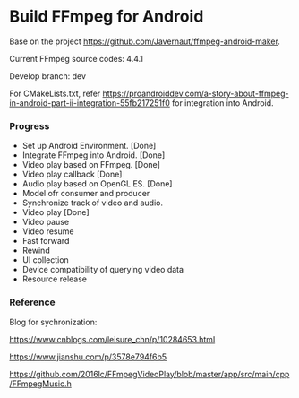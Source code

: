 # Build FFmpeg for Android

Base on the project https://github.com/Javernaut/ffmpeg-android-maker.

Current FFmpeg source codes: 4.4.1

Develop branch: dev

For CMakeLists.txt, refer https://proandroiddev.com/a-story-about-ffmpeg-in-android-part-ii-integration-55fb217251f0 for integration into Android.


### Progress

-  Set up Android Environment. [Done]
- Integrate FFmpeg into Android. [Done]
- Video play based on FFmpeg. [Done]
- Video play callback [Done]
- Audio play based on OpenGL ES. [Done]
- Model ofr consumer and producer
- Synchronize track of video and audio. 
- Video play [Done]
- Video pause
- Video resume
- Fast forward
- Rewind
- UI collection
- Device compatibility of querying video data
- Resource release


### Reference

Blog for sychronization:

https://www.cnblogs.com/leisure_chn/p/10284653.html

https://www.jianshu.com/p/3578e794f6b5

https://github.com/2016lc/FFmpegVideoPlay/blob/master/app/src/main/cpp/FFmpegMusic.h
    